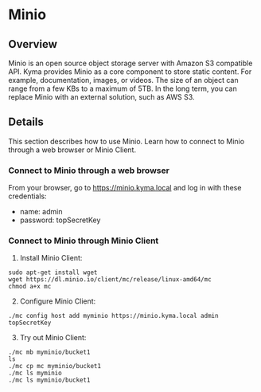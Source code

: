 # Minio

## Overview

Minio is an open source object storage server with Amazon S3 compatible API. Kyma provides Minio as a core component to store static content. For example, documentation, images, or videos. The size of an object can range from a few KBs to a maximum of 5TB. In the long term, you can replace Minio with an external solution, such as AWS S3.  

## Details

This section describes how to use Minio. Learn how to connect to Minio through a web browser or Minio Client.

### Connect to Minio through a web browser

From your browser, go to https://minio.kyma.local and log in with these credentials:
 - name: admin
 - password: topSecretKey

### Connect to Minio through Minio Client

1. Install Minio Client:
```
sudo apt-get install wget
wget https://dl.minio.io/client/mc/release/linux-amd64/mc
chmod a+x mc
```

2. Configure Minio Client:
```
./mc config host add myminio https://minio.kyma.local admin topSecretKey
```

3. Try out Minio Client:
```
./mc mb myminio/bucket1
ls
./mc cp mc myminio/bucket1
./mc ls myminio
./mc ls myminio/bucket1
```
